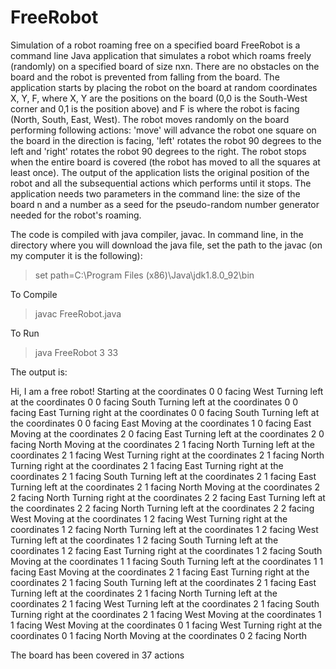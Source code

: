 # FreeRobot
Simulation of a robot roaming free on a specified board
FreeRobot is a command line Java application that simulates a robot which roams freely (randomly) on a specified board of size nxn. 
There are no obstacles on the board and the robot is prevented from falling from the board. 
The application starts by placing the robot on the board at random coordinates X, Y, F, where X, Y are the positions on the board (0,0 is the South-West corner and 0,1 is the position above) and F is where the robot is facing (North, South, East, West).
The robot moves randomly on the board performing following actions: 'move' will advance the robot one square on the board in the direction is facing, 'left' rotates the robot 90 degrees to the left and 'right' rotates the robot 90 degrees to the right. 
The robot stops when the entire board is covered (the robot has moved to all the squares at least once). 
The output of the application lists the original position of the robot and all the subsequential actions which performs until it stops.
The application needs two parameters in the command line: 
the size of the board n and a number as a seed for the pseudo-random number generator needed for the robot's roaming.

The code is compiled with java compiler, javac. In command line, in the directory where you will download the java file, set the path to the javac (on my computer it is the following): 

>set path=C:\Program Files (x86)\Java\jdk1.8.0_92\bin

To Compile
>javac FreeRobot.java

To Run
>java FreeRobot 3 33

The output is:

Hi, I am a free robot!
Starting at the coordinates 0 0 facing West
Turning left at the coordinates 0 0 facing South
Turning left at the coordinates 0 0 facing East
Turning right at the coordinates 0 0 facing South
Turning left at the coordinates 0 0 facing East
Moving at the coordinates 1 0 facing East
Moving at the coordinates 2 0 facing East
Turning left at the coordinates 2 0 facing North
Moving at the coordinates 2 1 facing North
Turning left at the coordinates 2 1 facing West
Turning right at the coordinates 2 1 facing North
Turning right at the coordinates 2 1 facing East
Turning right at the coordinates 2 1 facing South
Turning left at the coordinates 2 1 facing East
Turning left at the coordinates 2 1 facing North
Moving at the coordinates 2 2 facing North
Turning right at the coordinates 2 2 facing East
Turning left at the coordinates 2 2 facing North
Turning left at the coordinates 2 2 facing West
Moving at the coordinates 1 2 facing West
Turning right at the coordinates 1 2 facing North
Turning left at the coordinates 1 2 facing West
Turning left at the coordinates 1 2 facing South
Turning left at the coordinates 1 2 facing East
Turning right at the coordinates 1 2 facing South
Moving at the coordinates 1 1 facing South
Turning left at the coordinates 1 1 facing East
Moving at the coordinates 2 1 facing East
Turning right at the coordinates 2 1 facing South
Turning left at the coordinates 2 1 facing East
Turning left at the coordinates 2 1 facing North
Turning left at the coordinates 2 1 facing West
Turning left at the coordinates 2 1 facing South
Turning right at the coordinates 2 1 facing West
Moving at the coordinates 1 1 facing West
Moving at the coordinates 0 1 facing West
Turning right at the coordinates 0 1 facing North
Moving at the coordinates 0 2 facing North

The board has been covered in 37 actions
